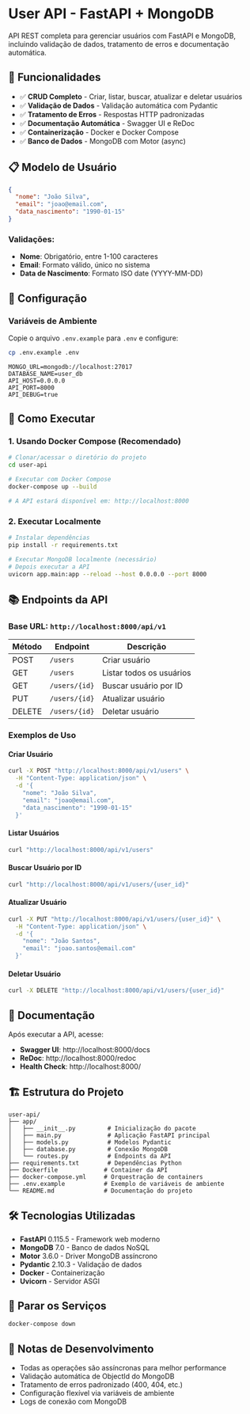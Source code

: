 # User API - FastAPI + MongoDB

API REST completa para gerenciar usuários com FastAPI e MongoDB, incluindo validação de dados, tratamento de erros e documentação automática.

## 🚀 Funcionalidades

- ✅ **CRUD Completo** - Criar, listar, buscar, atualizar e deletar usuários
- ✅ **Validação de Dados** - Validação automática com Pydantic
- ✅ **Tratamento de Erros** - Respostas HTTP padronizadas
- ✅ **Documentação Automática** - Swagger UI e ReDoc
- ✅ **Containerização** - Docker e Docker Compose
- ✅ **Banco de Dados** - MongoDB com Motor (async)

## 📋 Modelo de Usuário

```json
{
  "nome": "João Silva",
  "email": "joao@email.com",
  "data_nascimento": "1990-01-15"
}
```

### Validações:
- **Nome**: Obrigatório, entre 1-100 caracteres
- **Email**: Formato válido, único no sistema
- **Data de Nascimento**: Formato ISO date (YYYY-MM-DD)

## 🔧 Configuração

### Variáveis de Ambiente
Copie o arquivo `.env.example` para `.env` e configure:

```bash
cp .env.example .env
```

```env
MONGO_URL=mongodb://localhost:27017
DATABASE_NAME=user_db
API_HOST=0.0.0.0
API_PORT=8000
API_DEBUG=true
```

## 🐳 Como Executar

### 1. Usando Docker Compose (Recomendado)

```bash
# Clonar/acessar o diretório do projeto
cd user-api

# Executar com Docker Compose
docker-compose up --build

# A API estará disponível em: http://localhost:8000
```

### 2. Executar Localmente

```bash
# Instalar dependências
pip install -r requirements.txt

# Executar MongoDB localmente (necessário)
# Depois executar a API
uvicorn app.main:app --reload --host 0.0.0.0 --port 8000
```

## 📚 Endpoints da API

### Base URL: `http://localhost:8000/api/v1`

| Método | Endpoint | Descrição |
|--------|----------|-----------|
| POST   | `/users` | Criar usuário |
| GET    | `/users` | Listar todos os usuários |
| GET    | `/users/{id}` | Buscar usuário por ID |
| PUT    | `/users/{id}` | Atualizar usuário |
| DELETE | `/users/{id}` | Deletar usuário |

### Exemplos de Uso

#### Criar Usuário
```bash
curl -X POST "http://localhost:8000/api/v1/users" \
  -H "Content-Type: application/json" \
  -d '{
    "nome": "João Silva",
    "email": "joao@email.com",
    "data_nascimento": "1990-01-15"
  }'
```

#### Listar Usuários
```bash
curl "http://localhost:8000/api/v1/users"
```

#### Buscar Usuário por ID
```bash
curl "http://localhost:8000/api/v1/users/{user_id}"
```

#### Atualizar Usuário
```bash
curl -X PUT "http://localhost:8000/api/v1/users/{user_id}" \
  -H "Content-Type: application/json" \
  -d '{
    "nome": "João Santos",
    "email": "joao.santos@email.com"
  }'
```

#### Deletar Usuário
```bash
curl -X DELETE "http://localhost:8000/api/v1/users/{user_id}"
```

## 📖 Documentação

Após executar a API, acesse:
- **Swagger UI**: http://localhost:8000/docs
- **ReDoc**: http://localhost:8000/redoc
- **Health Check**: http://localhost:8000/

## 🏗️ Estrutura do Projeto

```
user-api/
├── app/
│   ├── __init__.py         # Inicialização do pacote
│   ├── main.py             # Aplicação FastAPI principal
│   ├── models.py           # Modelos Pydantic
│   ├── database.py         # Conexão MongoDB
│   └── routes.py           # Endpoints da API
├── requirements.txt        # Dependências Python
├── Dockerfile             # Container da API
├── docker-compose.yml     # Orquestração de containers
├── .env.example           # Exemplo de variáveis de ambiente
└── README.md              # Documentação do projeto
```

## 🛠️ Tecnologias Utilizadas

- **FastAPI** 0.115.5 - Framework web moderno
- **MongoDB** 7.0 - Banco de dados NoSQL
- **Motor** 3.6.0 - Driver MongoDB assíncrono
- **Pydantic** 2.10.3 - Validação de dados
- **Docker** - Containerização
- **Uvicorn** - Servidor ASGI

## 🛑 Parar os Serviços

```bash
docker-compose down
```

## 📝 Notas de Desenvolvimento

- Todas as operações são assíncronas para melhor performance
- Validação automática de ObjectId do MongoDB
- Tratamento de erros padronizado (400, 404, etc.)
- Configuração flexível via variáveis de ambiente
- Logs de conexão com MongoDB